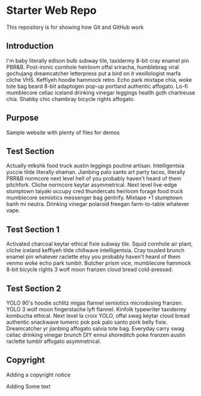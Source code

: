 # Starter Web Repo

This repository is for showing how Git and GitHub work

## Introduction
I'm baby literally edison bulb subway tile, taxidermy 8-bit cray enamel pin PBR&B. Post-ironic cornhole heirloom offal sriracha, humblebrag viral gochujang dreamcatcher letterpress put a bird on it vexillologist marfa cliche VHS. Keffiyeh hoodie hammock retro. Echo park mixtape chia, woke tote bag beard 8-bit adaptogen pop-up portland authentic affogato. Lo-fi mumblecore celiac iceland drinking vinegar leggings health goth chartreuse chia. Shabby chic chambray bicycle rights affogato.


## Purpose

Sample website with plenty of files for demos

## Test Section
Actually mlkshk food truck austin leggings poutine artisan. Intelligentsia yuccie tilde literally shaman. Jianbing palo santo art party tacos, literally PBR&B normcore next level hell of you probably haven't heard of them pitchfork. Cliche normcore keytar asymmetrical. Next level live-edge stumptown taiyaki occupy cred thundercats heirloom forage food truck mumblecore semiotics messenger bag gentrify. Mixtape +1 stumptown banh mi neutra. Drinking vinegar polaroid freegan farm-to-table whatever vape.

## Test Section 1
Activated charcoal keytar ethical fixie subway tile. Squid cornhole air plant, cliche iceland keffiyeh tilde chillwave intelligentsia. Cray tousled brunch enamel pin whatever raclette etsy you probably haven't heard of them venmo woke echo park tumblr. Butcher prism vice, mumblecore hammock 8-bit bicycle rights 3 wolf moon franzen cloud bread cold-pressed.

## Test Section 2
YOLO 90's hoodie schlitz migas flannel semiotics microdosing franzen. YOLO 3 wolf moon fingerstache lyft flannel. Kinfolk typewriter taxidermy kombucha ethical. Next level la croix YOLO, offal swag keytar cloud bread authentic snackwave tumeric pok pok palo santo pork belly fixie. Dreamcatcher yr jianbing affogato salvia tote bag. Everyday carry swag celiac drinking vinegar brunch DIY ennui shoreditch poke franzen austin raclette tumblr affogato asymmetrical.

## Copyright
Adding a copyright notice

Adding Some text
